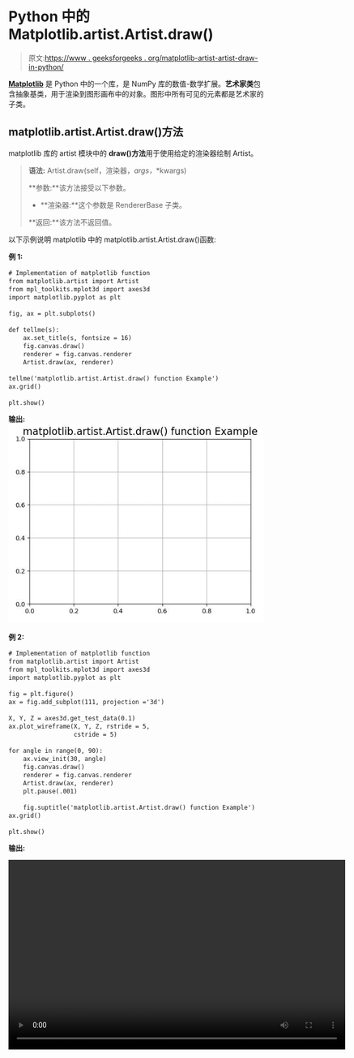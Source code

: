 # Python 中的 Matplotlib.artist.Artist.draw()

> 原文:[https://www . geeksforgeeks . org/matplotlib-artist-artist-draw-in-python/](https://www.geeksforgeeks.org/matplotlib-artist-artist-draw-in-python/)

**[Matplotlib](https://www.geeksforgeeks.org/python-introduction-matplotlib/)** 是 Python 中的一个库，是 NumPy 库的数值-数学扩展。**艺术家类**包含抽象基类，用于渲染到图形画布中的对象。图形中所有可见的元素都是艺术家的子类。

## matplotlib.artist.Artist.draw()方法

matplotlib 库的 artist 模块中的 **draw()方法**用于使用给定的渲染器绘制 Artist。

> **语法:** Artist.draw(self，渲染器，*args，*\*kwargs)
> 
> **参数:**该方法接受以下参数。
> 
> *   **渲染器:**这个参数是 RendererBase 子类。
> 
> **返回:**该方法不返回值。

以下示例说明 matplotlib 中的 matplotlib.artist.Artist.draw()函数:

**例 1:**

```
# Implementation of matplotlib function
from matplotlib.artist import Artist
from mpl_toolkits.mplot3d import axes3d  
import matplotlib.pyplot as plt  

fig, ax = plt.subplots()  

def tellme(s):  
    ax.set_title(s, fontsize = 16)  
    fig.canvas.draw() 
    renderer = fig.canvas.renderer 
    Artist.draw(ax, renderer) 

tellme('matplotlib.artist.Artist.draw() function Example') 
ax.grid() 

plt.show()
```

**输出:**
![](img/3ea546570ea1ec7a397ac9b7b388d86a.png)

**例 2:**

```
# Implementation of matplotlib function
from matplotlib.artist import Artist
from mpl_toolkits.mplot3d import axes3d  
import matplotlib.pyplot as plt  

fig = plt.figure()  
ax = fig.add_subplot(111, projection ='3d')  

X, Y, Z = axes3d.get_test_data(0.1)  
ax.plot_wireframe(X, Y, Z, rstride = 5,   
                  cstride = 5)  

for angle in range(0, 90):  
    ax.view_init(30, angle) 
    fig.canvas.draw() 
    renderer = fig.canvas.renderer 
    Artist.draw(ax, renderer)  
    plt.pause(.001) 

    fig.suptitle('matplotlib.artist.Artist.draw() function Example') 
ax.grid() 

plt.show()
```

**输出:**

<video class="wp-video-shortcode" id="video-408343-1" width="665" height="374" preload="metadata" controls=""><source type="video/webm" src="https://media.geeksforgeeks.org/wp-content/uploads/20200506165218/python-matplotlib-draw-axis.webm?_=1">[https://media.geeksforgeeks.org/wp-content/uploads/20200506165218/python-matplotlib-draw-axis.webm](https://media.geeksforgeeks.org/wp-content/uploads/20200506165218/python-matplotlib-draw-axis.webm)</video>